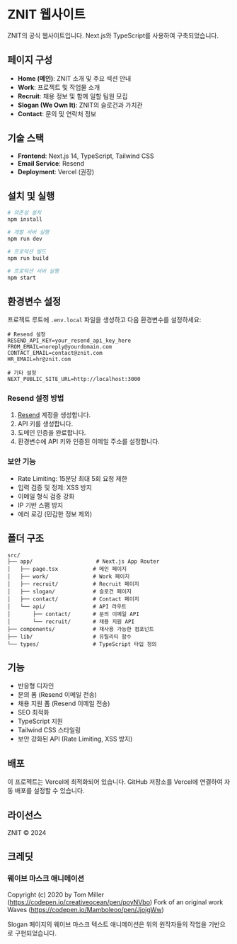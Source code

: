 # ZNIT 웹사이트

ZNIT의 공식 웹사이트입니다. Next.js와 TypeScript를 사용하여 구축되었습니다.

## 페이지 구성

- **Home (메인)**: ZNIT 소개 및 주요 섹션 안내
- **Work**: 프로젝트 및 작업물 소개
- **Recruit**: 채용 정보 및 함께 일할 팀원 모집
- **Slogan (We Own It)**: ZNIT의 슬로건과 가치관
- **Contact**: 문의 및 연락처 정보

## 기술 스택

- **Frontend**: Next.js 14, TypeScript, Tailwind CSS
- **Email Service**: Resend
- **Deployment**: Vercel (권장)

## 설치 및 실행

```bash
# 의존성 설치
npm install

# 개발 서버 실행
npm run dev

# 프로덕션 빌드
npm run build

# 프로덕션 서버 실행
npm start
```

## 환경변수 설정

프로젝트 루트에 `.env.local` 파일을 생성하고 다음 환경변수를 설정하세요:

```env
# Resend 설정
RESEND_API_KEY=your_resend_api_key_here
FROM_EMAIL=noreply@yourdomain.com
CONTACT_EMAIL=contact@znit.com
HR_EMAIL=hr@znit.com

# 기타 설정
NEXT_PUBLIC_SITE_URL=http://localhost:3000
```

### Resend 설정 방법

1. [Resend](https://resend.com) 계정을 생성합니다.
2. API 키를 생성합니다.
3. 도메인 인증을 완료합니다.
4. 환경변수에 API 키와 인증된 이메일 주소를 설정합니다.

### 보안 기능

- Rate Limiting: 15분당 최대 5회 요청 제한
- 입력 검증 및 정제: XSS 방지
- 이메일 형식 검증 강화
- IP 기반 스팸 방지
- 에러 로깅 (민감한 정보 제외)

## 폴더 구조

```
src/
├── app/                    # Next.js App Router
│   ├── page.tsx           # 메인 페이지
│   ├── work/              # Work 페이지
│   ├── recruit/           # Recruit 페이지
│   ├── slogan/            # 슬로건 페이지
│   ├── contact/           # Contact 페이지
│   └── api/               # API 라우트
│       ├── contact/       # 문의 이메일 API
│       └── recruit/       # 채용 지원 API
├── components/            # 재사용 가능한 컴포넌트
├── lib/                   # 유틸리티 함수
└── types/                 # TypeScript 타입 정의
```

## 기능

- 반응형 디자인
- 문의 폼 (Resend 이메일 전송)
- 채용 지원 폼 (Resend 이메일 전송)
- SEO 최적화
- TypeScript 지원
- Tailwind CSS 스타일링
- 보안 강화된 API (Rate Limiting, XSS 방지)

## 배포

이 프로젝트는 Vercel에 최적화되어 있습니다. GitHub 저장소를 Vercel에 연결하여 자동 배포를 설정할 수 있습니다.

## 라이선스

ZNIT © 2024

## 크레딧

### 웨이브 마스크 애니메이션
Copyright (c) 2020 by Tom Miller (https://codepen.io/creativeocean/pen/poyNVbo)
Fork of an original work Waves (https://codepen.io/Mamboleoo/pen/JjojgWw)

Slogan 페이지의 웨이브 마스크 텍스트 애니메이션은 위의 원작자들의 작업을 기반으로 구현되었습니다.
